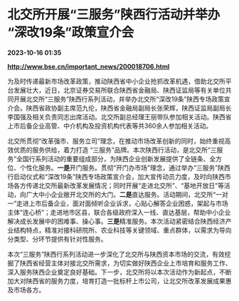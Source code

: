 # 北交所开展“三服务”陕西行活动并举办 “深改19条”政策宣介会

**2023-10-16 01:35**

**http://www.bse.cn/important_news/200018706.html**

为及时传递最新市场改革政策，推动陕西省中小企业抢抓改革机遇，借助北交所平台发展壮大，近日，北京证券交易所联合陕西省金融局、陕西证监局等有关单位共同开展北交所“三服务”陕西行系列活动，并举办北交所“深改19条”陕西专场政策宣介会。陕西省政协副主席范九伦，陕西省金融局副局长张荣辉，陕西证监局副局长李国强及相关负责同志出席活动。北交所副总经理王丽带队参加相关活动。陕西省上市后备企业高管、中介机构及投资机构代表等共360余人参加相关活动。

北交所贯彻“改革强市、服务立司”理念，在推动市场改革创新的同时，始终重视高效优质的服务供给，着力打造 “三服务”品牌。本次陕西行活动，是北交所“三服务”全国行系列活动的重要组成部分，为陕西企业创新发展提供了全链条、全方位、个性化服务。**一是**开门服务。贯彻“开门办市场"理念，通过举办“三服务”陕西行启动仪式和“深改19条”陕西专场政策宣介会，加大宣传动员力度，及时向陕西市场各方传递北交所最新改革发展情况；同时开展“走进北交所”、“基地开放日"等活动，向广大中小企业敞开北交所的大门。**二是**直达服务。活动期间，北交所“一对一”走进上市后备企业，面对面倾听企业诉求，心贴心解答企业困惑，架起与市场主体“连心桥”；走进地市区县，联合各级政府深入一线、直达基层，帮助中小企业解决成长发展中的困难事、操心事。**三是**精准服务。本次活动紧密结合陕西经济产业结构特点，精准对接科研院所、农业科技等关键领域、重点群体，以需求为导向分类型、分环节提供有针对性服务。

本次“三服务”陕西行系列活动进一步深化了北交所与陕西资本市场的交流，有效挖掘了陕西省经营主体对接北交所需求，为切实做好陕西企业上市培育和服务工作、深入服务陕西企业奠定良好基础。下一步，北交所将以本次活动作为新起点，不断加大对陕西省的服务力度，培育打造一批标杆上市公司，让北交所改革发展成果惠及市场各方。